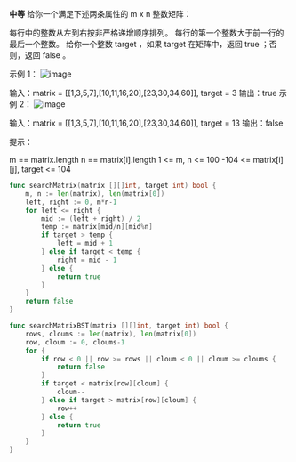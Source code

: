 **中等**
给你一个满足下述两条属性的 m x n 整数矩阵：

每行中的整数从左到右按非严格递增顺序排列。
每行的第一个整数大于前一行的最后一个整数。
给你一个整数 target ，如果 target 在矩阵中，返回 true ；否则，返回 false 。

 

示例 1：
![image](https://github.com/skyefee/skyefee.github.io/assets/38099861/1b0f193b-3ca4-4879-aa25-1913208fb771)


输入：matrix = [[1,3,5,7],[10,11,16,20],[23,30,34,60]], target = 3
输出：true
示例 2：
![image](https://github.com/skyefee/skyefee.github.io/assets/38099861/a22d32e5-7119-4357-94de-8c4d6537a329)

输入：matrix = [[1,3,5,7],[10,11,16,20],[23,30,34,60]], target = 13
输出：false
 

提示：

m == matrix.length
n == matrix[i].length
1 <= m, n <= 100
-104 <= matrix[i][j], target <= 104

```go
func searchMatrix(matrix [][]int, target int) bool {
	m, n := len(matrix), len(matrix[0])
	left, right := 0, m*n-1
	for left <= right {
		mid := (left + right) / 2
		temp := matrix[mid/n][mid%n]
		if target > temp {
			left = mid + 1
		} else if target < temp {
			right = mid - 1
		} else {
			return true
		}
	}
	return false
}

func searchMatrixBST(matrix [][]int, target int) bool {
	rows, cloums := len(matrix), len(matrix[0])
	row, cloum := 0, cloums-1
	for {
		if row < 0 || row >= rows || cloum < 0 || cloum >= cloums {
			return false
		}
		if target < matrix[row][cloum] {
			cloum--
		} else if target > matrix[row][cloum] {
			row++
		} else {
			return true
		}
	}
}
``` 